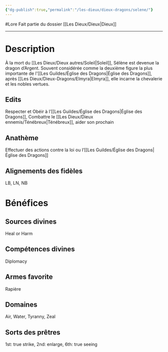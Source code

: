 ```yaml
---
{"dg-publish":true,"permalink":"/les-dieux/dieux-dragons/selene/"}
---
```


#Lore
Fait partie du dossier [[Les Dieux/Dieux\|Dieux]]

-------

# Description
À la mort du [[Les Dieux/Dieux autres/Soleil\|Soleil]], Sélène est devenue la dragon d’Argent. Souvent considérée comme la deuxième figure la plus importante de l'[[Les Guildes/Église des Dragons\|Église des Dragons]], après [[Les Dieux/Dieux-Dragons/Elmyra\|Elmyra]], elle incarne la chevalerie et les nobles vertues.
## Edits
Respecter et Obéir à l’[[Les Guildes/Église des Dragons\|Église des Dragons]], Combattre le [[Les Dieux/Dieux ennemis/Ténébreux\|Ténébreux]], aider son prochain
## Anathème
Effectuer des actions contre la loi ou l’[[Les Guildes/Église des Dragons\|Église des Dragons]]
## Alignements des fidèles
LB, LN, NB
# Bénéfices
## Sources divines
Heal or Harm
## Compétences divines
Diplomacy
## Armes favorite
Rapière
## Domaines
Air, Water, Tyranny, Zeal
## Sorts des prêtres
1st: true strike, 2nd: enlarge, 6th: true seeing